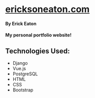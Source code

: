 # [ericksoneaton.com](https://www.ericksoneaton.com)

#### By Erick Eaton

#### My personal portfolio website!

## Technologies Used:

* Django
* Vue.js
* PostgreSQL
* HTML
* CSS
* Bootstrap